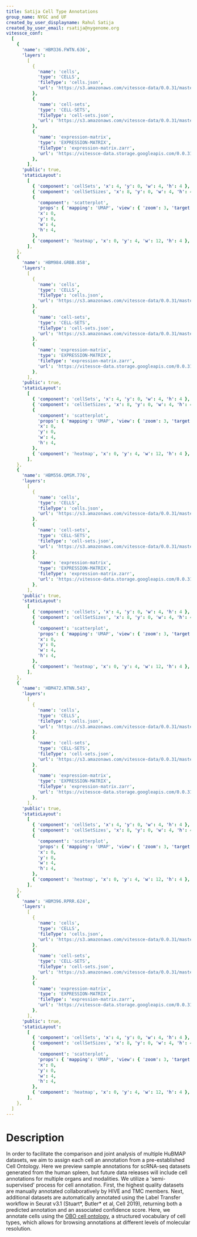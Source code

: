 ```yaml
---
title: Satija Cell Type Annotations
group_name: NYGC and UF
created_by_user_displayname: Rahul Satija
created_by_user_email: rsatija@nygenome.org
vitessce_conf:
  [
    {
      'name': 'HBM336.FWTN.636',
      'layers':
        [
          {
            'name': 'cells',
            'type': 'CELLS',
            'fileType': 'cells.json',
            'url': 'https://s3.amazonaws.com/vitessce-data/0.0.31/master_release/satija/2dca1bf5832a4102ba780e9e54f6c350.cells.json',
          },
          {
            'name': 'cell-sets',
            'type': 'CELL-SETS',
            'fileType': 'cell-sets.json',
            'url': 'https://s3.amazonaws.com/vitessce-data/0.0.31/master_release/satija/2dca1bf5832a4102ba780e9e54f6c350.cell-sets.json',
          },
          {
            'name': 'expression-matrix',
            'type': 'EXPRESSION-MATRIX',
            'fileType': 'expression-matrix.zarr',
            'url': 'https://vitessce-data.storage.googleapis.com/0.0.31/master_release/satija/2dca1bf5832a4102ba780e9e54f6c350.expression-matrix.zarr',
          },
        ],
      'public': true,
      'staticLayout':
        [
          { 'component': 'cellSets', 'x': 4, 'y': 0, 'w': 4, 'h': 4 },
          { 'component': 'cellSetSizes', 'x': 8, 'y': 0, 'w': 4, 'h': 4 },
          {
            'component': 'scatterplot',
            'props': { 'mapping': 'UMAP', 'view': { 'zoom': 3, 'target': [0, 0, 0] } },
            'x': 0,
            'y': 0,
            'w': 4,
            'h': 4,
          },
          { 'component': 'heatmap', 'x': 0, 'y': 4, 'w': 12, 'h': 4 },
        ],
    },
    {
      'name': 'HBM984.GRBB.858',
      'layers':
        [
          {
            'name': 'cells',
            'type': 'CELLS',
            'fileType': 'cells.json',
            'url': 'https://s3.amazonaws.com/vitessce-data/0.0.31/master_release/satija/7fd04d1aba61c35843dd2eb6a19d2545.cells.json',
          },
          {
            'name': 'cell-sets',
            'type': 'CELL-SETS',
            'fileType': 'cell-sets.json',
            'url': 'https://s3.amazonaws.com/vitessce-data/0.0.31/master_release/satija/7fd04d1aba61c35843dd2eb6a19d2545.cell-sets.json',
          },
          {
            'name': 'expression-matrix',
            'type': 'EXPRESSION-MATRIX',
            'fileType': 'expression-matrix.zarr',
            'url': 'https://vitessce-data.storage.googleapis.com/0.0.31/master_release/satija/7fd04d1aba61c35843dd2eb6a19d2545.expression-matrix.zarr',
          },
        ],
      'public': true,
      'staticLayout':
        [
          { 'component': 'cellSets', 'x': 4, 'y': 0, 'w': 4, 'h': 4 },
          { 'component': 'cellSetSizes', 'x': 8, 'y': 0, 'w': 4, 'h': 4 },
          {
            'component': 'scatterplot',
            'props': { 'mapping': 'UMAP', 'view': { 'zoom': 3, 'target': [0, 0, 0] } },
            'x': 0,
            'y': 0,
            'w': 4,
            'h': 4,
          },
          { 'component': 'heatmap', 'x': 0, 'y': 4, 'w': 12, 'h': 4 },
        ],
    },
    {
      'name': 'HBM556.QMSM.776',
      'layers':
        [
          {
            'name': 'cells',
            'type': 'CELLS',
            'fileType': 'cells.json',
            'url': 'https://s3.amazonaws.com/vitessce-data/0.0.31/master_release/satija/8a238da50c0c0436510b857c21e4e792.cells.json',
          },
          {
            'name': 'cell-sets',
            'type': 'CELL-SETS',
            'fileType': 'cell-sets.json',
            'url': 'https://s3.amazonaws.com/vitessce-data/0.0.31/master_release/satija/8a238da50c0c0436510b857c21e4e792.cell-sets.json',
          },
          {
            'name': 'expression-matrix',
            'type': 'EXPRESSION-MATRIX',
            'fileType': 'expression-matrix.zarr',
            'url': 'https://vitessce-data.storage.googleapis.com/0.0.31/master_release/satija/8a238da50c0c0436510b857c21e4e792.expression-matrix.zarr',
          },
        ],
      'public': true,
      'staticLayout':
        [
          { 'component': 'cellSets', 'x': 4, 'y': 0, 'w': 4, 'h': 4 },
          { 'component': 'cellSetSizes', 'x': 8, 'y': 0, 'w': 4, 'h': 4 },
          {
            'component': 'scatterplot',
            'props': { 'mapping': 'UMAP', 'view': { 'zoom': 3, 'target': [0, 0, 0] } },
            'x': 0,
            'y': 0,
            'w': 4,
            'h': 4,
          },
          { 'component': 'heatmap', 'x': 0, 'y': 4, 'w': 12, 'h': 4 },
        ],
    },
    {
      'name': 'HBM472.NTNN.543',
      'layers':
        [
          {
            'name': 'cells',
            'type': 'CELLS',
            'fileType': 'cells.json',
            'url': 'https://s3.amazonaws.com/vitessce-data/0.0.31/master_release/satija/3683b49e27133c064ccbd59ff9723e7c.cells.json',
          },
          {
            'name': 'cell-sets',
            'type': 'CELL-SETS',
            'fileType': 'cell-sets.json',
            'url': 'https://s3.amazonaws.com/vitessce-data/0.0.31/master_release/satija/3683b49e27133c064ccbd59ff9723e7c.cell-sets.json',
          },
          {
            'name': 'expression-matrix',
            'type': 'EXPRESSION-MATRIX',
            'fileType': 'expression-matrix.zarr',
            'url': 'https://vitessce-data.storage.googleapis.com/0.0.31/master_release/satija/3683b49e27133c064ccbd59ff9723e7c.expression-matrix.zarr',
          },
        ],
      'public': true,
      'staticLayout':
        [
          { 'component': 'cellSets', 'x': 4, 'y': 0, 'w': 4, 'h': 4 },
          { 'component': 'cellSetSizes', 'x': 8, 'y': 0, 'w': 4, 'h': 4 },
          {
            'component': 'scatterplot',
            'props': { 'mapping': 'UMAP', 'view': { 'zoom': 3, 'target': [0, 0, 0] } },
            'x': 0,
            'y': 0,
            'w': 4,
            'h': 4,
          },
          { 'component': 'heatmap', 'x': 0, 'y': 4, 'w': 12, 'h': 4 },
        ],
    },
    {
      'name': 'HBM396.RPRR.624',
      'layers':
        [
          {
            'name': 'cells',
            'type': 'CELLS',
            'fileType': 'cells.json',
            'url': 'https://s3.amazonaws.com/vitessce-data/0.0.31/master_release/satija/ed8a4dbbb1554a5e3227d6dfb2368828.cells.json',
          },
          {
            'name': 'cell-sets',
            'type': 'CELL-SETS',
            'fileType': 'cell-sets.json',
            'url': 'https://s3.amazonaws.com/vitessce-data/0.0.31/master_release/satija/ed8a4dbbb1554a5e3227d6dfb2368828.cell-sets.json',
          },
          {
            'name': 'expression-matrix',
            'type': 'EXPRESSION-MATRIX',
            'fileType': 'expression-matrix.zarr',
            'url': 'https://vitessce-data.storage.googleapis.com/0.0.31/master_release/satija/ed8a4dbbb1554a5e3227d6dfb2368828.expression-matrix.zarr',
          },
        ],
      'public': true,
      'staticLayout':
        [
          { 'component': 'cellSets', 'x': 4, 'y': 0, 'w': 4, 'h': 4 },
          { 'component': 'cellSetSizes', 'x': 8, 'y': 0, 'w': 4, 'h': 4 },
          {
            'component': 'scatterplot',
            'props': { 'mapping': 'UMAP', 'view': { 'zoom': 3, 'target': [0, 0, 0] } },
            'x': 0,
            'y': 0,
            'w': 4,
            'h': 4,
          },
          { 'component': 'heatmap', 'x': 0, 'y': 4, 'w': 12, 'h': 4 },
        ],
    },
  ]
---
```


# Description

In order to facilitate the comparison and joint analysis of multiple HuBMAP datasets, we aim to assign each cell an annotation from a pre-established Cell Ontology.
Here we preview sample annotations for scRNA-seq datasets generated from the human spleen, but future data releases will include cell annotations for multiple organs and modalities.
We utilize a 'semi-supervised' process for cell annotation.
First, the highest quality datasets are manually annotated collaboratively by HIVE and TMC members.
Next, additional datasets are automatically annotated using the Label Transfer workflow in Seurat v3.1 (Stuart\*, Butler\* et al, Cell 2019), returning both a predicted annotation and an associated confidence score.
Here, we annotate cells using the [OBO cell ontology](http://www.obofoundry.org/ontology/cl.html), a structured vocabulary of cell types, which allows for browsing annotations at different levels of molecular resolution.
